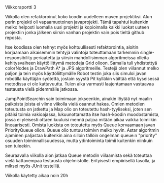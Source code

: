 Viikkoraportti 3

Viikolla olen refaktoroinut koko koodin uudelleen maven projektiksi. Alun perin projekti oli vapaamuotoinen javaprojekti. Tämä tapahtui kuitenkin melko helposti luomalla uusi projekti ja kopioimalla kaikki luokat uuteen projektiin jonka jälkeen siirsin vanhan projektin vain pois tieltä github reposta. 

Itse koodissa olen tehnyt myös kohtuullisesti refaktorointia, aloitin korjaamaan aikaisemmin tehtyjä valintoja toteuttamaan tarkemmin single-responsibility periaatetta ja siirsin mahdollisimman algoritmeissa olleita kehitysvaiheen käyttöliittymä metodeja Grid olioon. Samalla tuli yhdistettyä colorNodes ja DrawPath A* ja JPS algoritmeille.
Testejä olen viilannut melko paljon ja tein myös käyttöliittymälle Robot testin joka siis simuloi javan robotilla käyttäjän syötettä, jostain syystä Pit kylläkin väittää että kyseisessä metodissa ei ole kattavuutta. Tulen aika varmasti laajentamaan vastaavaa testausta vielä pidemmälle jatkossa.

JumpPointSearchin sain toimimaan jokseenkin, ainakin löytää nyt maalin paikoista joista ei viime viikolla vielä osannut hakea.
Omien metodien toteutusta on jatkettu ja Map olio on toteutettu hash-tyyliseksi, joten sen pitäisi toimia vakioajassa, lukuunottamatta itse hash-koodin muodostamista, jossa ei yleisesti ottaen kuuluisi mennä paljoa mitään aikaa vaikka toimiikin lineaarisesti. Omista luokista on toteutettu myös Queue korvaamaan javan PriorityQueue olion. Queue olio tuntuu toimivn melko hyvin. Astar algoritmin ajaminen paljastaa kuitenkin aina silloin tällöin ongelman queue:n "priority" osuuden toiminnallisuudessa, mutta ydintoiminta toimii kuitenkin niinkuin sen tuleekin.

Seuraavalla viikolla aion jatkaa Queue metodin viilaamista sekä toteuttaa vielä kattavempaa testausta ohjelmistolle. Erityisesti empiirisellä tasolla, ja miksei myös JUnit testeillä.

Viikolla käytetty aikaa noin 20h
